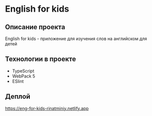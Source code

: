 # English for kids

## Описание проекта
English for kids - приложение для изучения слов на английском для детей

## Технологии в проекте
 * TypeScript
 * WebPack 5
 * ESlint

 ## Деплой
https://eng-for-kids-rinatminiy.netlify.app